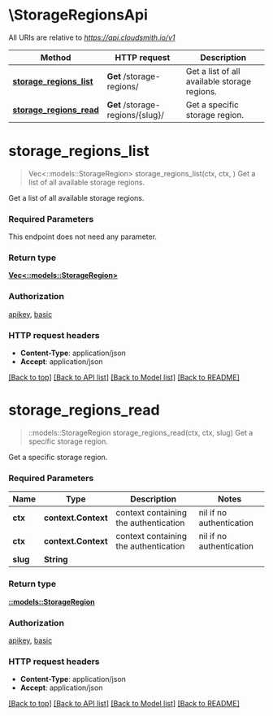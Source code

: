 # \StorageRegionsApi

All URIs are relative to *https://api.cloudsmith.io/v1*

Method | HTTP request | Description
------------- | ------------- | -------------
[**storage_regions_list**](StorageRegionsApi.md#storage_regions_list) | **Get** /storage-regions/ | Get a list of all available storage regions.
[**storage_regions_read**](StorageRegionsApi.md#storage_regions_read) | **Get** /storage-regions/{slug}/ | Get a specific storage region.


# **storage_regions_list**
> Vec<::models::StorageRegion> storage_regions_list(ctx, ctx, )
Get a list of all available storage regions.

Get a list of all available storage regions.

### Required Parameters
This endpoint does not need any parameter.

### Return type

[**Vec<::models::StorageRegion>**](StorageRegion.md)

### Authorization

[apikey](../README.md#apikey), [basic](../README.md#basic)

### HTTP request headers

 - **Content-Type**: application/json
 - **Accept**: application/json

[[Back to top]](#) [[Back to API list]](../README.md#documentation-for-api-endpoints) [[Back to Model list]](../README.md#documentation-for-models) [[Back to README]](../README.md)

# **storage_regions_read**
> ::models::StorageRegion storage_regions_read(ctx, ctx, slug)
Get a specific storage region.

Get a specific storage region.

### Required Parameters

Name | Type | Description  | Notes
------------- | ------------- | ------------- | -------------
 **ctx** | **context.Context** | context containing the authentication | nil if no authentication
 **ctx** | **context.Context** | context containing the authentication | nil if no authentication
  **slug** | **String**|  | 

### Return type

[**::models::StorageRegion**](StorageRegion.md)

### Authorization

[apikey](../README.md#apikey), [basic](../README.md#basic)

### HTTP request headers

 - **Content-Type**: application/json
 - **Accept**: application/json

[[Back to top]](#) [[Back to API list]](../README.md#documentation-for-api-endpoints) [[Back to Model list]](../README.md#documentation-for-models) [[Back to README]](../README.md)

